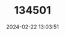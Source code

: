 ---
title: "134501"
category: "Geothelphusa cinerea"
draft: false
date: 2024-02-22 13:03:51
languages:
  English: ["Gray-taek Crab"]
---